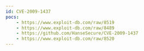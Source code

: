 ```yaml
---
id: CVE-2009-1437
pocs:
    - https://www.exploit-db.com/raw/8519
    - https://www.exploit-db.com/raw/8489
    - https://github.com/HanseSecure/CVE-2009-1437
    - https://www.exploit-db.com/raw/8520
---
```

